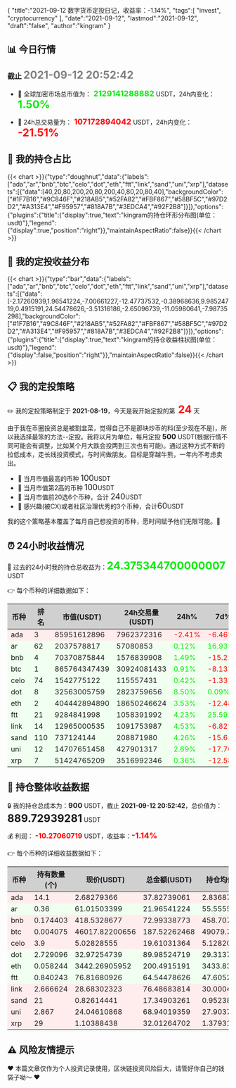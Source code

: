 {
  "title":"2021-09-12 数字货币定投日记，收益率：-1.14%",
  "tags":[
    "invest",
    "cryptocurrency"
  ],
  "date":"2021-09-12",
  "lastmod":"2021-09-12",
  "draft":"false",
  "author":"kingram"
}

##  📊 今日行情
### 截止 <font color=grey size=5 >**2021-09-12 20:52:42**</font>
- 🍖 全球加密市场总市值为：<font color=#00EC00 size=4 > **2129141288882**</font> USDT，24h内变化：<font color=#00EC00 size=5 > **1.50%**</font>

- 🍤 24h总交易量为：<font color=#FF0000 size=4 > **107172894042**</font> USDT，24h内变化：<font color=#FF0000 size=5 > **-21.51%**</font>

## 🎨 我的持仓占比
   {{< chart >}}{"type":"doughnut","data":{"labels":["ada","ar","bnb","btc","celo","dot","eth","ftt","link","sand","uni","xrp"],"datasets":[{"data":[40,20,80,200,20,80,200,40,80,20,80,40],"backgroundColor":["#1F7B16","#9C846F","#218AB5","#52FA82","#FBF867","#58BF5C","#97D2D2","#A313E4","#F95957","#818A7B","#3EDCA4","#92F2B8"]}]},"options":{"plugins":{"title":{"display":true,"text":"kingram的持仓环形分布图(单位：usdt)"},"legend":{"display":true,"position":"right"}},"maintainAspectRatio":false}}{{< /chart >}}

## 🍺 我的定投收益分布
   {{< chart >}}{"type":"bar","data":{"labels":["ada","ar","bnb","btc","celo","dot","eth","ftt","link","sand","uni","xrp"],"datasets":[{"data":[-2.17260939,1.96541224,-7.00661227,-12.47737532,-0.38968636,9.98524719,0.4915191,24.54478626,-3.51316186,-2.65096739,-11.05980641,-7.98735298],"backgroundColor":["#1F7B16","#9C846F","#218AB5","#52FA82","#FBF867","#58BF5C","#97D2D2","#A313E4","#F95957","#818A7B","#3EDCA4","#92F2B8"]}]},"options":{"plugins":{"title":{"display":true,"text":"kingram的持仓收益柱状图(单位：usdt)"},"legend":{"display":false,"position":"right"}},"maintainAspectRatio":false}}{{< /chart >}}

## 📋 我的定投策略
 ✏️ 我的定投策略制定于 **2021-08-19**，今天是我开始定投的第<font color=#FF0000 size=5 > **24**</font> 天

<div>由于我在币圈投资总是被割韭菜，觉得自己不是那块炒币的料(至少现在不是)，所以我选择最笨的方法--定投。我将以月为单位，每月定投 <font size=3 ><strong> 500 </strong></font> USDT(根据行情不同可能会有调整，比如某个月大跌会投两到三次也有可能)。通过这种方式不断的拉低成本，走长线投资模式，与时间做朋友。目标是穿越牛熊，一年内不考虑卖出。</div>

- 🥇 当月市值最高的币种 <font size=4 >100</font>USDT
- 🥈 当月市值第2高的币种 <font size=4 >100</font>USDT
- 🥉 当月市值前20选6个币种，合计 <font size=4 >240</font>USDT
- 🏅 感兴趣(被CX)或者社区治理优秀的3个币种，合计<font size=4 >60</font>USDT

<div>我的这个策略基本覆盖了每月自己想投资的币种，愿时间赋予他们无限可能。🤗</div>

## ⏰ 24小时收益情况
📌 过去的24小时我的持仓总收益为：<font color=#00EC00 size=5 >**24.375344700000007**</font> USDT

👉 每个币种的详细数据如下：
<table>
    <thead><tr bgcolor="#d0d0d0" ><th>币种</th><th>排名</th><th>市值(USDT)</th><th>24h交易量(USDT)</th><th>24h%</th><th>7d%</th><th>24h收益</th></tr></thead>
    <tbody>
    <tr>
        <td bgcolor=#FFECEC>ada</td>
        <td bgcolor=#FFECEC>3</td>
        <td bgcolor=#FFECEC>85951612896</td>
        <td bgcolor=#FFECEC>7962372316</td>
        <td bgcolor=#FFECEC><font color=#FF0000>-2.41%</font></td>
        <td bgcolor=#FFECEC><font color=#FF0000>-6.46%</font></td>
        <td bgcolor=#FFECEC><font color=#FF0000 size=3 ><strong>-0.93323745</strong></font></td>
    </tr>
    <tr>
        <td bgcolor=#F0FFF0>ar</td>
        <td bgcolor=#F0FFF0>62</td>
        <td bgcolor=#F0FFF0>2037578817</td>
        <td bgcolor=#F0FFF0>57080853</td>
        <td bgcolor=#F0FFF0><font color=#00EC00>0.12%</font></td>
        <td bgcolor=#F0FFF0><font color=#00EC00>16.93%</font></td>
        <td bgcolor=#F0FFF0><font color=#00EC00 size=3 ><strong>0.0271543</strong></font></td>
    </tr>
    <tr>
        <td bgcolor=#F0FFF0>bnb</td>
        <td bgcolor=#F0FFF0>4</td>
        <td bgcolor=#F0FFF0>70370875844</td>
        <td bgcolor=#F0FFF0>1576839908</td>
        <td bgcolor=#F0FFF0><font color=#00EC00>1.49%</font></td>
        <td bgcolor=#F0FFF0><font color=#FF0000>-15.21%</font></td>
        <td bgcolor=#F0FFF0><font color=#00EC00 size=3 ><strong>1.06987872</strong></font></td>
    </tr>
    <tr>
        <td bgcolor=#F0FFF0>btc</td>
        <td bgcolor=#F0FFF0>1</td>
        <td bgcolor=#F0FFF0>865764347439</td>
        <td bgcolor=#F0FFF0>30924081433</td>
        <td bgcolor=#F0FFF0><font color=#00EC00>0.91%</font></td>
        <td bgcolor=#F0FFF0><font color=#FF0000>-8.13%</font></td>
        <td bgcolor=#F0FFF0><font color=#00EC00 size=3 ><strong>1.68504897</strong></font></td>
    </tr>
    <tr>
        <td bgcolor=#F0FFF0>celo</td>
        <td bgcolor=#F0FFF0>74</td>
        <td bgcolor=#F0FFF0>1542775122</td>
        <td bgcolor=#F0FFF0>115557431</td>
        <td bgcolor=#F0FFF0><font color=#00EC00>0.42%</font></td>
        <td bgcolor=#F0FFF0><font color=#FF0000>-1.33%</font></td>
        <td bgcolor=#F0FFF0><font color=#00EC00 size=3 ><strong>0.08197283</strong></font></td>
    </tr>
    <tr>
        <td bgcolor=#F0FFF0>dot</td>
        <td bgcolor=#F0FFF0>8</td>
        <td bgcolor=#F0FFF0>32563005759</td>
        <td bgcolor=#F0FFF0>2823759656</td>
        <td bgcolor=#F0FFF0><font color=#00EC00>8.50%</font></td>
        <td bgcolor=#F0FFF0><font color=#00EC00>0.09%</font></td>
        <td bgcolor=#F0FFF0><font color=#00EC00 size=3 ><strong>7.04588291</strong></font></td>
    </tr>
    <tr>
        <td bgcolor=#F0FFF0>eth</td>
        <td bgcolor=#F0FFF0>2</td>
        <td bgcolor=#F0FFF0>404442894890</td>
        <td bgcolor=#F0FFF0>18650246624</td>
        <td bgcolor=#F0FFF0><font color=#00EC00>3.53%</font></td>
        <td bgcolor=#F0FFF0><font color=#FF0000>-12.48%</font></td>
        <td bgcolor=#F0FFF0><font color=#00EC00 size=3 ><strong>6.83346938</strong></font></td>
    </tr>
    <tr>
        <td bgcolor=#F0FFF0>ftt</td>
        <td bgcolor=#F0FFF0>21</td>
        <td bgcolor=#F0FFF0>9284841998</td>
        <td bgcolor=#F0FFF0>1058391992</td>
        <td bgcolor=#F0FFF0><font color=#00EC00>4.23%</font></td>
        <td bgcolor=#F0FFF0><font color=#00EC00>25.59%</font></td>
        <td bgcolor=#F0FFF0><font color=#00EC00 size=3 ><strong>2.61784673</strong></font></td>
    </tr>
    <tr>
        <td bgcolor=#F0FFF0>link</td>
        <td bgcolor=#F0FFF0>14</td>
        <td bgcolor=#F0FFF0>12965000535</td>
        <td bgcolor=#F0FFF0>1091753987</td>
        <td bgcolor=#F0FFF0><font color=#00EC00>4.53%</font></td>
        <td bgcolor=#F0FFF0><font color=#FF0000>-6.82%</font></td>
        <td bgcolor=#F0FFF0><font color=#00EC00 size=3 ><strong>3.31713974</strong></font></td>
    </tr>
    <tr>
        <td bgcolor=#F0FFF0>sand</td>
        <td bgcolor=#F0FFF0>110</td>
        <td bgcolor=#F0FFF0>737124144</td>
        <td bgcolor=#F0FFF0>208871980</td>
        <td bgcolor=#F0FFF0><font color=#00EC00>4.26%</font></td>
        <td bgcolor=#F0FFF0><font color=#FF0000>-15.61%</font></td>
        <td bgcolor=#F0FFF0><font color=#00EC00 size=3 ><strong>0.70946798</strong></font></td>
    </tr>
    <tr>
        <td bgcolor=#F0FFF0>uni</td>
        <td bgcolor=#F0FFF0>12</td>
        <td bgcolor=#F0FFF0>14707651458</td>
        <td bgcolor=#F0FFF0>427901317</td>
        <td bgcolor=#F0FFF0><font color=#00EC00>2.69%</font></td>
        <td bgcolor=#F0FFF0><font color=#FF0000>-17.70%</font></td>
        <td bgcolor=#F0FFF0><font color=#00EC00 size=3 ><strong>1.80679002</strong></font></td>
    </tr>
    <tr>
        <td bgcolor=#F0FFF0>xrp</td>
        <td bgcolor=#F0FFF0>7</td>
        <td bgcolor=#F0FFF0>51424765209</td>
        <td bgcolor=#F0FFF0>3516992346</td>
        <td bgcolor=#F0FFF0><font color=#00EC00>0.36%</font></td>
        <td bgcolor=#F0FFF0><font color=#FF0000>-12.58%</font></td>
        <td bgcolor=#F0FFF0><font color=#00EC00 size=3 ><strong>0.11393057</strong></font></td>
    </tr>
    </tbody>
</table>

## 🎯 持仓整体收益数据

🔒 我的持仓总成本为：<font size=3 >**900**</font> USDT，截止 **2021-09-12 20:52:42**，总价值为：<font  size=5 >**889.72939281**</font> USDT

💰 利润： <font color=#FF0000 size=3 >**-10.27060719**</font> USDT，收益率：<font color=#FF0000 size=4 >**-1.14%**</font>

👉 每个币种的详细收益数据如下：

<table>
    <thead><tr bgcolor="#d0d0d0" ><th>币种</th><th>持有数量(个)</th><th>现价(USDT)</th><th>总金额(USDT)</th><th>持仓均价(USDT)</th><th>成本(USDT)</th><th>利润(USDT)</th><th>收益率</th></tr></thead>
    <tbody>
    <tr>
        <td bgcolor=#FFECEC>ada</td>
        <td bgcolor=#FFECEC>14.1</td>
        <td bgcolor=#FFECEC>2.68279366</td>
        <td bgcolor=#FFECEC>37.82739061</td>
        <td bgcolor=#FFECEC>2.83687943</td>
        <td bgcolor=#FFECEC>40</td>
        <td bgcolor=#FFECEC>-2.17260939</td>
        <td bgcolor=#FFECEC><font color=#FF0000 size=3 ><strong>-5.43%</strong></font></td>
    </tr>
    <tr>
        <td bgcolor=#F0FFF0>ar</td>
        <td bgcolor=#F0FFF0>0.36</td>
        <td bgcolor=#F0FFF0>61.01503399</td>
        <td bgcolor=#F0FFF0>21.96541224</td>
        <td bgcolor=#F0FFF0>55.55555556</td>
        <td bgcolor=#F0FFF0>20</td>
        <td bgcolor=#F0FFF0>1.96541224</td>
        <td bgcolor=#F0FFF0><font color=#00EC00 size=3 ><strong>9.83%</strong></font></td>
    </tr>
    <tr>
        <td bgcolor=#FFECEC>bnb</td>
        <td bgcolor=#FFECEC>0.174403</td>
        <td bgcolor=#FFECEC>418.5328677</td>
        <td bgcolor=#FFECEC>72.99338773</td>
        <td bgcolor=#FFECEC>458.70770572</td>
        <td bgcolor=#FFECEC>80</td>
        <td bgcolor=#FFECEC>-7.00661227</td>
        <td bgcolor=#FFECEC><font color=#FF0000 size=3 ><strong>-8.76%</strong></font></td>
    </tr>
    <tr>
        <td bgcolor=#FFECEC>btc</td>
        <td bgcolor=#FFECEC>0.004075</td>
        <td bgcolor=#FFECEC>46017.82200656</td>
        <td bgcolor=#FFECEC>187.52262468</td>
        <td bgcolor=#FFECEC>49079.75460123</td>
        <td bgcolor=#FFECEC>200</td>
        <td bgcolor=#FFECEC>-12.47737532</td>
        <td bgcolor=#FFECEC><font color=#FF0000 size=3 ><strong>-6.24%</strong></font></td>
    </tr>
    <tr>
        <td bgcolor=#FFECEC>celo</td>
        <td bgcolor=#FFECEC>3.9</td>
        <td bgcolor=#FFECEC>5.02828555</td>
        <td bgcolor=#FFECEC>19.61031364</td>
        <td bgcolor=#FFECEC>5.12820513</td>
        <td bgcolor=#FFECEC>20</td>
        <td bgcolor=#FFECEC>-0.38968636</td>
        <td bgcolor=#FFECEC><font color=#FF0000 size=3 ><strong>-1.95%</strong></font></td>
    </tr>
    <tr>
        <td bgcolor=#F0FFF0>dot</td>
        <td bgcolor=#F0FFF0>2.729096</td>
        <td bgcolor=#F0FFF0>32.97254739</td>
        <td bgcolor=#F0FFF0>89.98524719</td>
        <td bgcolor=#F0FFF0>29.31373612</td>
        <td bgcolor=#F0FFF0>80</td>
        <td bgcolor=#F0FFF0>9.98524719</td>
        <td bgcolor=#F0FFF0><font color=#00EC00 size=3 ><strong>12.48%</strong></font></td>
    </tr>
    <tr>
        <td bgcolor=#F0FFF0>eth</td>
        <td bgcolor=#F0FFF0>0.058244</td>
        <td bgcolor=#F0FFF0>3442.26905952</td>
        <td bgcolor=#F0FFF0>200.4915191</td>
        <td bgcolor=#F0FFF0>3433.83009409</td>
        <td bgcolor=#F0FFF0>200</td>
        <td bgcolor=#F0FFF0>0.4915191</td>
        <td bgcolor=#F0FFF0><font color=#00EC00 size=3 ><strong>0.25%</strong></font></td>
    </tr>
    <tr>
        <td bgcolor=#F0FFF0>ftt</td>
        <td bgcolor=#F0FFF0>0.840243</td>
        <td bgcolor=#F0FFF0>76.81680926</td>
        <td bgcolor=#F0FFF0>64.54478626</td>
        <td bgcolor=#F0FFF0>47.60527609</td>
        <td bgcolor=#F0FFF0>40</td>
        <td bgcolor=#F0FFF0>24.54478626</td>
        <td bgcolor=#F0FFF0><font color=#00EC00 size=3 ><strong>61.36%</strong></font></td>
    </tr>
    <tr>
        <td bgcolor=#FFECEC>link</td>
        <td bgcolor=#FFECEC>2.666624</td>
        <td bgcolor=#FFECEC>28.68302323</td>
        <td bgcolor=#FFECEC>76.48683814</td>
        <td bgcolor=#FFECEC>30.00048001</td>
        <td bgcolor=#FFECEC>80</td>
        <td bgcolor=#FFECEC>-3.51316186</td>
        <td bgcolor=#FFECEC><font color=#FF0000 size=3 ><strong>-4.39%</strong></font></td>
    </tr>
    <tr>
        <td bgcolor=#FFECEC>sand</td>
        <td bgcolor=#FFECEC>21</td>
        <td bgcolor=#FFECEC>0.82614441</td>
        <td bgcolor=#FFECEC>17.34903261</td>
        <td bgcolor=#FFECEC>0.95238095</td>
        <td bgcolor=#FFECEC>20</td>
        <td bgcolor=#FFECEC>-2.65096739</td>
        <td bgcolor=#FFECEC><font color=#FF0000 size=3 ><strong>-13.25%</strong></font></td>
    </tr>
    <tr>
        <td bgcolor=#FFECEC>uni</td>
        <td bgcolor=#FFECEC>2.867</td>
        <td bgcolor=#FFECEC>24.04610868</td>
        <td bgcolor=#FFECEC>68.94019359</td>
        <td bgcolor=#FFECEC>27.90373212</td>
        <td bgcolor=#FFECEC>80</td>
        <td bgcolor=#FFECEC>-11.05980641</td>
        <td bgcolor=#FFECEC><font color=#FF0000 size=3 ><strong>-13.82%</strong></font></td>
    </tr>
    <tr>
        <td bgcolor=#FFECEC>xrp</td>
        <td bgcolor=#FFECEC>29</td>
        <td bgcolor=#FFECEC>1.10388438</td>
        <td bgcolor=#FFECEC>32.01264702</td>
        <td bgcolor=#FFECEC>1.37931034</td>
        <td bgcolor=#FFECEC>40</td>
        <td bgcolor=#FFECEC>-7.98735298</td>
        <td bgcolor=#FFECEC><font color=#FF0000 size=3 ><strong>-19.97%</strong></font></td>
    </tr>
    </tbody>
</table>

## ⚠️ 风险友情提示
❤️ 本篇文章仅作为个人投资记录使用，区块链投资风险巨大，请管好你自己的钱袋子呦～ ❤️